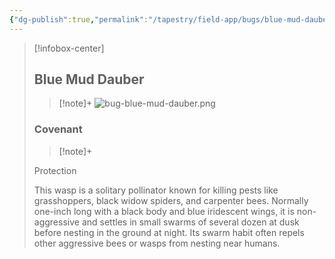 ```yaml
---
{"dg-publish":true,"permalink":"/tapestry/field-app/bugs/blue-mud-dauber/","title":"Blue Mud Dauber","tags":["covenants/animals/bugs"],"dgHomeLink":true,"dgEnableSearch":true}
---
```


> [!infobox-center] 
> ## Blue Mud Dauber
> > [!note]+
> ![bug-blue-mud-dauber.png](/img/user/File%20Vault/Field%20App/bugs/bug-blue-mud-dauber.png)
> ### Covenant
>> [!note]+ 
>  <p class="note first">Protection</p>
>  
><p class="note second"> This wasp is a solitary pollinator known for killing pests like grasshoppers, black widow spiders, and carpenter bees. Normally one-inch long with a black body and blue iridescent wings, it is non-aggressive and settles in small swarms of several dozen at dusk before nesting in the ground at night. Its swarm habit often repels other aggressive bees or wasps from nesting near humans. </p>
